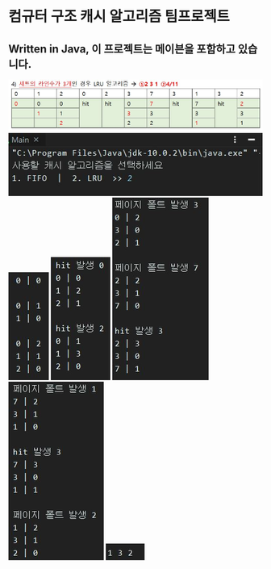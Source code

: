컴규터 구조 캐시 알고리즘 팀프로젝트
==================================================================
Written in Java, **이 프로젝트는 메이븐을 포함하고 있습니다.**
--------------------------------------------------------------------


![answer](images/-1.JPG)
![progress1](images/0.JPG)
![progress2](images/1.JPG)
![progress3](images/2.JPG)
![progress4](images/3.JPG)
![progress5](images/4.JPG)
![progress6](images/5.JPG)